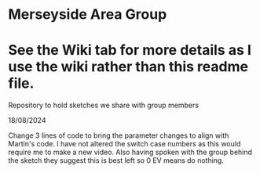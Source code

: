 # Merseyside Area Group

# See the Wiki tab for more details as I use the wiki rather than this readme file.

 Repository to hold sketches we share with group members

 18/08/2024

 Change 3 lines of code to bring the parameter changes to align with Martin's code. I have not altered the switch case numbers as this would require me to make a new video.  Also having spoken with the group behind the sketch they suggest this is best left so 0 EV means do nothing.
